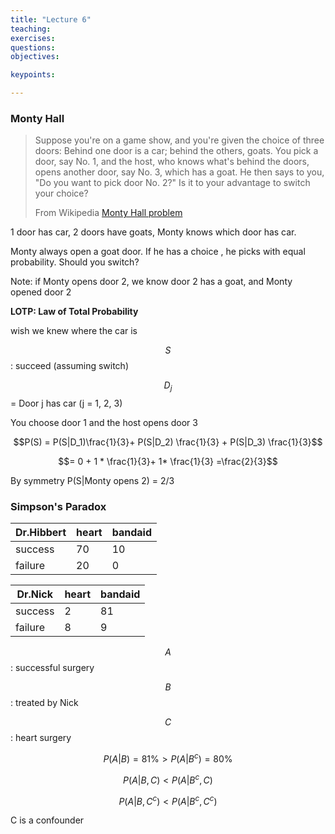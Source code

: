 ```yaml
---
title: "Lecture 6"
teaching: 
exercises:
questions:
objectives:

keypoints:

---
```

### Monty Hall

> Suppose you're on a game show, and you're given the choice of three doors: Behind one door is a car; behind the others, goats. You pick a door, say No. 1, and the host, who knows what's behind the doors, opens another door, say No. 3, which has a goat. He then says to you, "Do you want to pick door No. 2?" Is it to your advantage to switch your choice?
>
> From Wikipedia [Monty Hall problem](https://en.wikipedia.org/wiki/Monty_Hall_problem)

1 door has car, 2 doors have goats, Monty knows which door has car.

Monty always open a goat door. If he has a choice , he picks with equal probability.  Should you switch?

Note: if Monty opens door 2, we know door 2 has a goat, and Monty opened door 2

**LOTP: Law of Total Probability**

wish we knew where the car is

$$S$$ : succeed (assuming switch)

$$D_j$$ = Door j has car (j = 1, 2, 3)

You choose door 1 and the host opens door 3

$$P(S) = P(S|D_1)\frac{1}{3}+ P(S|D_2) \frac{1}{3} + P(S|D_3) \frac{1}{3}$$

$$= 0 + 1 * \frac{1}{3}+ 1* \frac{1}{3} =\frac{2}{3}$$

By symmetry P(S|Monty opens 2) = 2/3

### Simpson's Paradox

| Dr.Hibbert | heart | bandaid |
| ---------- | ----- | ------- |
| success    | 70    | 10      |
| failure    | 20    | 0       |

| Dr.Nick | heart | bandaid |
| ------- | ----- | ------- |
| success | 2     | 81      |
| failure | 8     | 9       |



$$A$$: successful surgery

$$B$$: treated by Nick

$$C$$: heart surgery

$$P(A|B) = 81\% > P(A|B^c) = 80\%$$ 

$$P(A|B, C)  < P(A|B^c,C)$$

$$P(A|B, C^c) < P(A|B^c, C^c)$$

C is a confounder